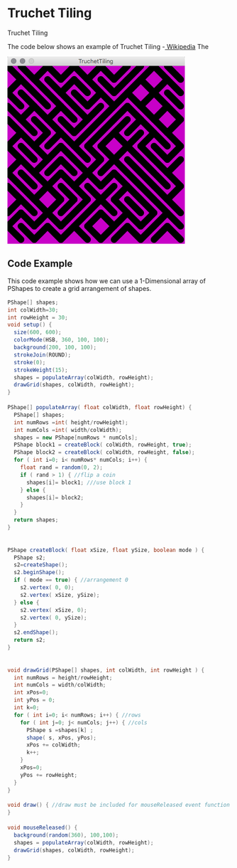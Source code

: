 # Truchet Tiling

Truchet Tiling

The code below shows an example of Truchet Tiling -[ Wikipedia](https://en.wikipedia.org/wiki/Truchet\_tiles) The

![](<../../.gitbook/assets/Screen Shot 2018-09-20 at 2.17.57 PM.png>)

## Code Example

This code example shows how we can use a 1-Dimensional array of PShapes to create a grid arrangement of shapes.

```java
PShape[] shapes;
int colWidth=30;
int rowHeight = 30;
void setup() {
  size(600, 600);
  colorMode(HSB, 360, 100, 100);
  background(200, 100, 100);
  strokeJoin(ROUND);
  stroke(0);
  strokeWeight(15);
  shapes = populateArray(colWidth, rowHeight);
  drawGrid(shapes, colWidth, rowHeight);
}

PShape[] populateArray( float colWidth, float rowHeight) {
  PShape[] shapes;
  int numRows =int( height/rowHeight);
  int numCols =int( width/colWidth);
  shapes = new PShape[numRows * numCols];
  PShape block1 = createBlock( colWidth, rowHeight, true);
  PShape block2 = createBlock( colWidth, rowHeight, false);
  for ( int i=0; i< numRows* numCols; i++) {
    float rand = random(0, 2);
    if ( rand > 1) { //flip a coin
      shapes[i]= block1; ///use block 1
    } else {
      shapes[i]= block2;
    }
  }
  return shapes;
}


PShape createBlock( float xSize, float ySize, boolean mode ) {
  PShape s2;
  s2=createShape();
  s2.beginShape();
  if ( mode == true) { //arrangement 0
    s2.vertex( 0, 0);
    s2.vertex( xSize, ySize);
  } else {
    s2.vertex( xSize, 0);
    s2.vertex( 0, ySize);
  }
  s2.endShape();
  return s2;
}


void drawGrid(PShape[] shapes, int colWidth, int rowHeight ) {
  int numRows = height/rowHeight;
  int numCols = width/colWidth;
  int xPos=0;
  int yPos = 0;
  int k=0;
  for ( int i=0; i< numRows; i++) { //rows
    for ( int j=0; j< numCols; j++) { //cols
      PShape s =shapes[k] ;
      shape( s, xPos, yPos);
      xPos += colWidth;
      k++;
    }
    xPos=0;
    yPos += rowHeight;
  }
}

void draw() { //draw must be included for mouseReleased event function to work
}

void mouseReleased() {
  background(random(360), 100,100);
  shapes = populateArray(colWidth, rowHeight);
  drawGrid(shapes, colWidth, rowHeight);
}
```

